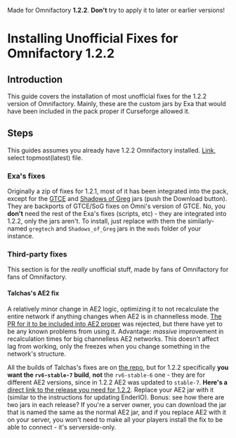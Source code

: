 Made for Omnifactory **1.2.2**. **Don't** try to apply it to later or earlier versions!

# Installing Unofficial Fixes for Omnifactory 1.2.2

## Introduction

This guide covers the installation of most unofficial fixes for the 1.2.2 version of Omnifactory. Mainly, these are the custom jars by Exa that would have been included in the pack proper if Curseforge allowed it.

## Steps

This guides assumes you already have 1.2.2 Omnifactory installed. [Link](https://www.curseforge.com/minecraft/modpacks/omnifactory/files/all), select topmost(latest) file.

### Exa's fixes
Originally a zip of fixes for 1.2.1, most of it has been integrated into the pack, except for the [GTCE](files/UnofficialFixes/jars/gregtech-1.12.2-1.8.4.419exa2.jar) and [Shadows of Greg](files/UnofficialFixes/jars/Shadows_of_Greg-1.12.2-2.8.0_fix.jar) jars (push the Download button). They are backports of GTCE/SoG fixes on Omni's version of GTCE. No, you **don't** need the rest of the Exa's fixes (scripts, etc) - they are integrated into 1.2.2, only the jars aren't. To install, just replace with them the similarly-named `gregtech` and `Shadows_of_Greg` jars in the `mods` folder of your instance.

### Third-party fixes
This section is for the *really* unofficial stuff, made by fans of Omnifactory for fans of Omnifactory.
#### Talchas's AE2 fix
A relatively minor change in AE2 logic, optimizing it to not recalculate the entire network if anything changes when AE2 is in channelless mode. [The PR for it to be included into AE2 proper](https://github.com/AppliedEnergistics/Applied-Energistics-2/pull/4220) was rejected, but there have yet to be any known problems from using it. Advantage: *massive* improvement in recalculation times for big channelless AE2 networks. This doesn't affect lag from working, only the freezes when you change something in the network's structure.

All the builds of Talchas's fixes are on [the repo](https://github.com/talchas/Applied-Energistics-2/releases), but for 1.2.2 specifically **you want the `rv6-stable-7` build**, **not** the `rv6-stable-6` one - they are for different AE2 versions, since in 1.2.2 AE2 was updated to `stable-7`. **Here's a** [direct link to the release you need for 1.2.2](https://github.com/talchas/Applied-Energistics-2/releases/tag/rv6.stable.7-talchas-b).  Replace your AE2 jar with it (similar to the instructions for updating EnderIO). Bonus: see how there are two jars in each release? If you're a server owner, you can download the jar that is named the same as the normal AE2 jar, and if you replace AE2 with it on your server, you won't need to make all your players install the fix to be able to connect - it's serverside-only.
